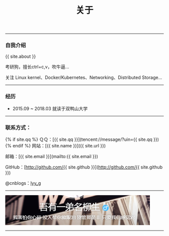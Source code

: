 ﻿---
title: 关于
layout: page
comments: no
---

---
### 自我介绍

{{ site.about }}

考研狗，擅长ctrl+c,v，吹牛逼...

关注 Linux kernel、Docker/Kubernetes、Networking、Distributed Storage...


---
### 经历

* 2015.09 ~ 2018.03 就读于双鸭山大学



----

### 联系方式：

{% if site.qq %}
ＱＱ：[{{ site.qq }}](tencent://message/?uin={{ site.qq }})
{% endif %}
网站：[{{ site.name }}]({{ site.url }})

邮箱：[{{ site.email }}](mailto:{{ site.email }})

GitHub：[http://github.com/{{ site.github }}](http://github.com/{{ site.github }})


@cnblogs：[lyy_g](http://blog.csdn.net/lyy_g)

----

[![新浪微博](https://github.com/Leeegal/Leeegal.github.io/blob/master/assets/sina/lg.png)](https://weibo.com/6031065827/profile?rightmod=1&wvr=6&mod=personinfo&is_all=1)

----
